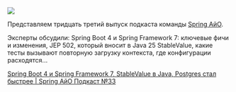 <!--2025-09-03 14:30:50-->
<div class="yb">
  <div class="rss habr"><img src="https://habrastorage.org/getpro/habr/upload_files/b84/dee/3de/b84dee3de14fea02bf0f0ed2367cee7c.png" /><p>Представляем тридцать третий выпуск подкаста команды&nbsp;<a href="https://t.me/+QmrKn0wA8CdkNjAy" rel="noopener noreferrer nofollow">Spring АйО</a>.</p><p>Эксперты обсудили: Spring Boot 4 и Spring Framework 7: ключевые фичи и изменения, JEP 502, который вносит в Java 25 StableValue, какие тесты вызывают повторную загрузку контекста, где конфигурации расходятся... <p class="titl"><a href="https://habr.com/ru/companies/spring_aio/news/943632/?utm_source=habrahabr&utm_medium=rss&utm_campaign=943632">Spring Boot 4 и Spring Framework 7, StableValue в Java, Postgres стал быстрее | Spring АйО Подкаст №33</a></p></div>
</div>
